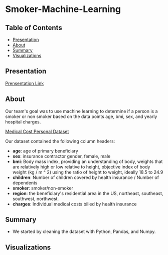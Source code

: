 # Smoker-Machine-Learning

## Table of Contents

- [Presentation](#presentation)
- [About](#about)
- [Summary](#summary)
- [Visualizations](#visualizations)

## Presentation
[Prensentation Link]()

## About

Our team's goal was to use machine learning to determine if a person is a smoker or non smoker based on the data points age, bmi, sex, and yearly hospital charges. 

[Medical Cost Personal Dataset](https://www.kaggle.com/datasets/mirichoi0218/insurance)

Our dataset contained the following column headers:
- **age**: age of primary beneficiary
- **sex**: insurance contractor gender, female, male
- **bmi**: Body mass index, providing an understanding of body, weights that are relatively high or low relative to height, objective index of body weight (kg / m ^ 2) using the ratio of height to weight, ideally 18.5 to 24.9
- **children**: Number of children covered by health insurance / Number of dependents
- **smoker**: smoker/non-smoker
- **region**: the beneficiary's residential area in the US, northeast, southeast, southwest, northwest.
- **charges**: Individual medical costs billed by health insurance

## Summary
- We started by cleaning the dataset with Python, Pandas, and Numpy.

## Visualizations

